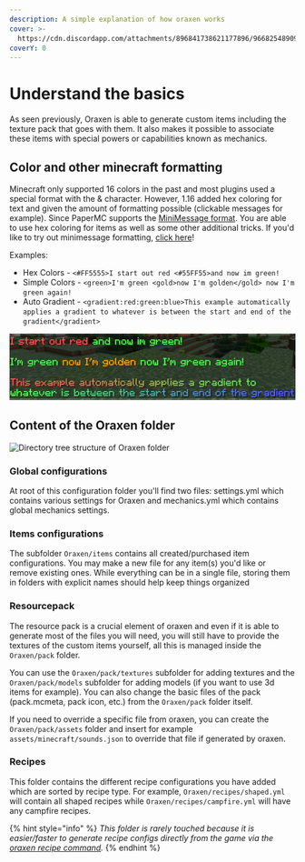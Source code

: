 ```yaml
---
description: A simple explanation of how oraxen works
cover: >-
  https://cdn.discordapp.com/attachments/896841738621177896/966825489098489856/unknown.png
coverY: 0
---
```


# Understand the basics

As seen previously, Oraxen is able to generate custom items including the texture pack that goes with them.
It also makes it possible to associate these items with special powers or capabilities known as mechanics.

## Color and other minecraft formatting

Minecraft only supported 16 colors in the past and most plugins used a special format with the & character. However, 1.16 added hex coloring for text and given the amount of formatting possible (clickable messages for example). Since PaperMC supports the [MiniMessage format](https://docs.adventure.kyori.net/minimessage.html#format). You are able to use hex coloring for items as well as some other additional tricks. If you'd like to try out minimessage formatting, [click here](https://webui.advntr.dev/)!

Examples:
* Hex Colors - `<#FF5555>I start out red <#55FF55>and now im green!`
* Simple Colors - `<green>I'm green <gold>now I'm golden</gold> now I'm green again!`
* Auto Gradient - `<gradient:red:green:blue>This example automatically applies a gradient to whatever is between the start and end of the gradient</gradient>`

![image](../.gitbook/assets/minimessage_example.png)

## Content of the Oraxen folder

![Directory tree structure of Oraxen folder](../.gitbook/assets/tree.png)

### Global configurations

At root of this configuration folder you'll find two files:
settings.yml which contains various settings for Oraxen and mechanics.yml which contains global mechanics settings.

### Items configurations

The subfolder `Oraxen/items` contains all created/purchased item configurations. You may make a new file for any item(s) you'd like or remove existing ones. While everything can be in a single file, storing them in folders with explicit names should help keep things organized

### Resourcepack

The resource pack is a crucial element of oraxen and even if it is able to generate most of the files you will need,
you will still have to provide the textures of the custom items yourself, all this is managed inside the `Oraxen/pack` folder.

You can use the `Oraxen/pack/textures` subfolder for adding textures and the `Oraxen/pack/models` subfolder for adding models (if you want to use 3d items for example).
You can also change the basic files of the pack (pack.mcmeta, pack icon, etc.) from the `Oraxen/pack` folder itself.

If you need to override a specific file from oraxen, you can create the `Oraxen/pack/assets` folder and insert for example `assets/minecraft/sounds.json` to override that file if generated by oraxen.

### Recipes

This folder contains the different recipe configurations you have added which are sorted by recipe type.
For example, `Oraxen/recipes/shaped.yml` will contain all shaped recipes while `Oraxen/recipes/campfire.yml` will have any campfire recipes.

{% hint style="info" %}
*This folder is rarely touched because it is easier/faster to generate recipe configs directly from the game via the [oraxen recipe command](https://docs.oraxen.com/usage/commands#manage-recipes).*
{% endhint %}
